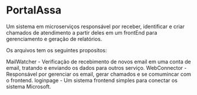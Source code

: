 # PortalAssa

Um sistema em microserviços responsável por receber, identificar e criar chamados de atendimento a partir deles em um frontEnd para gerenciamento e geração de relatórios.

Os arquivos tem os seguintes propositos:

MailWatcher - Verificação de recebimento de novos email em uma conta de email, tratando e enviando os dados para outros serviço.
WebConnector - Responsável por gerenciar os email, gerar chamados e se comumincar com o frontend.
loginpage - Um sistema frontend simples para conectar os sistema Microsoft.


